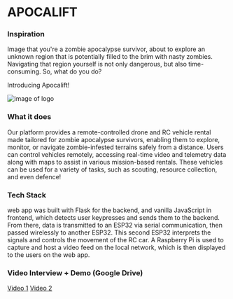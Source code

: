 # APOCALIFT

### Inspiration

Image that you're a zombie apocalypse survivor, about to explore an unknown region that is potentially filled to the brim with nasty zombies. Navigating that region yourself is not only dangerous, but also time-consuming. So, what do you do? 

Introducing Apocalift!

![image of logo](https://github.com/vichua2006/ApoclaypseHacks2024/blob/main/APOCALIFT/apocalift/static/logo-no-background.png)

### What it does

Our platform provides a remote-controlled drone and RC vehicle rental made tailored for zombie apocalypse survivors, enabling them to explore, monitor, or navigate zombie-infested terrains safely from a distance. Users can control vehicles remotely, accessing real-time video and telemetry data along with maps to assist in various mission-based rentals. These vehicles can be used for a variety of tasks, such as scouting, resource collection, and even defence!

### Tech Stack
web app was built with Flask for the backend, and vanilla JavaScript in frontend, which detects user keypresses and sends them to the backend. From there, data is transmitted to an ESP32 via serial communication, then passed wirelessly to another ESP32. This second ESP32 interprets the signals and controls the movement of the RC car. A Raspberry Pi is used to capture and host a video feed on the local network, which is then displayed to the users on the web app.

### Video Interview + Demo (Google Drive)
[Video 1](https://drive.google.com/file/d/1-vGJD3u7TuKRaUj2j0Wwj25fixyB8XSa/view)
[Video 2](https://drive.google.com/drive/folders/15OVgASYSCsu65D7f-ive30KjX_x1PXSn)
